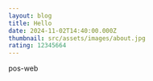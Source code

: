```yaml
---
layout: blog
title: Hello
date: 2024-11-02T14:40:00.000Z
thumbnail: src/assets/images/about.jpg
rating: 12345664
---
```

pos-web
